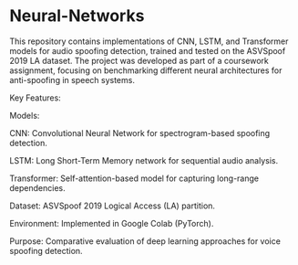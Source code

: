 # Neural-Networks
This repository contains implementations of CNN, LSTM, and Transformer models for audio spoofing detection, trained and tested on the ASVSpoof 2019 LA dataset. The project was developed as part of a coursework assignment, focusing on benchmarking different neural architectures for anti-spoofing in speech systems.

Key Features:

Models:

  CNN: Convolutional Neural Network for spectrogram-based spoofing detection.

  LSTM: Long Short-Term Memory network for sequential audio analysis.

  Transformer: Self-attention-based model for capturing long-range dependencies.

Dataset: ASVSpoof 2019 Logical Access (LA) partition.

Environment: Implemented in Google Colab (PyTorch).

Purpose: Comparative evaluation of deep learning approaches for voice spoofing detection.
